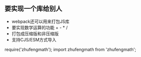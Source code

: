 ## 要实现一个库给别人
- webpack还可以用来打包JS库
- 要实现数学运算的功能 + - * /
- 打包成压缩版和非压缩版
- 支持CJS/ESM方式导入

require('zhufengmath');
import zhufengmath from 'zhufengmath';
